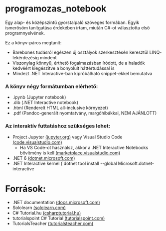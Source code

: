 # programozas_notebook

Egy alap- és középszintű gyorstalpaló szöveges formában. Egyik ismerősöm tanítgatása érdekében írtam, miután C#-ot választotta első programnyelvének.

Ez a könyv-páros megtanít:

* Barebones tudásról egészen új osztályok szerkesztésén keresztül LINQ-lekérdezésig mindent
* Viszonylag könnyű, érthető fogalmazásban íródott, de a haladók kedvéért kiegészítve a bonyolult háttértudással is
* Mindezt .NET Interactive-ban kipróbálható snippet-ekkel bemutatva

### A könyv négy formátumban elérhető:

- .ipynb (Jupyter notebook)
- .dib (.NET Interactive notebook)
- .html (Renderelt HTML all-inclusive környezet)
- .pdf (Pandoc-generált nyomtatvány, margóhibákkal, NEM AJÁNLOTT)

### Az interaktív futtatáshoz szükséges lehet:
- Project Jupyter [(jupyter.org)](https://jupyter.org/) vagy Visual Studio Code [(code.visualstudio.com)](https://code.visualstudio.com/)
  - Ha VS Code-ot használsz, akkor a .NET Interactive Notebooks bővítmény is kell [(marketplace.visualstudio.com)](https://marketplace.visualstudio.com/items?itemName=ms-dotnettools.dotnet-interactive-vscode)
- .NET 6 [(dotnet.microsoft.com)](https://dotnet.microsoft.com/download/dotnet/6.0)
- .NET Interactive kernel (`dotnet tool install --global Microsoft.dotnet-interactive

# Források:

* .NET documentation [(docs.microsoft.com)](https://docs.microsoft.com/en-us/dotnet/fundamentals/)
* Sololearn [(sololearn.com)](https://sololearn.com)
* C# Tutorial.hu [(csharptutorial.hu)](https://csharptutorial.hu/docs/hellovilag-hellocsharp/)
* tutorialspoint C# Tutorial [(tutorialspoint.com)](https://www.tutorialspoint.com/csharp/)
* TutorialsTeacher [(tutorialsteacher.com)](https://www.tutorialsteacher.com/)
